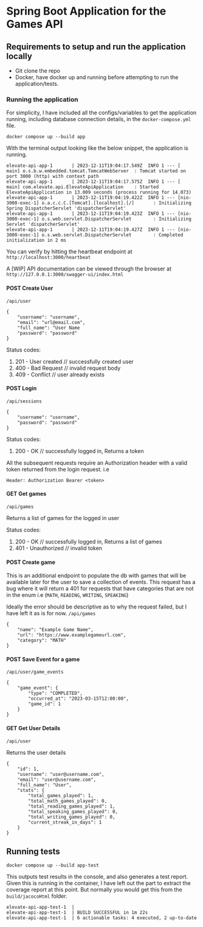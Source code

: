 # Spring Boot Application for the Games API

## Requirements to setup and run the application locally
- Git clone the repo
- Docker, have docker up and running before attempting to run the application/tests.
### Running the application
For simplicity, I have included all the configs/variables to get the application running, including database connection 
details, in the `docker-compose.yml` file.

`docker compose up --build app`

With the terminal output looking like the below snippet, the application is running.
```agsl
elevate-api-app-1       | 2023-12-11T19:04:17.549Z  INFO 1 --- [           main] o.s.b.w.embedded.tomcat.TomcatWebServer  : Tomcat started on port 3000 (http) with context path
elevate-api-app-1       | 2023-12-11T19:04:17.575Z  INFO 1 --- [           main] com.elevate.api.ElevateApiApplication    : Started ElevateApiApplication in 13.009 seconds (process running for 14.073)
elevate-api-app-1       | 2023-12-11T19:04:19.422Z  INFO 1 --- [nio-3000-exec-1] o.a.c.c.C.[Tomcat].[localhost].[/]       : Initializing Spring DispatcherServlet 'dispatcherServlet'
elevate-api-app-1       | 2023-12-11T19:04:19.423Z  INFO 1 --- [nio-3000-exec-1] o.s.web.servlet.DispatcherServlet        : Initializing Servlet 'dispatcherServlet'
elevate-api-app-1       | 2023-12-11T19:04:19.427Z  INFO 1 --- [nio-3000-exec-1] o.s.web.servlet.DispatcherServlet        : Completed initialization in 2 ms
```
You can verify by hitting the heartbeat endpoint at `http://localhost:3000/heartbeat`

A [WIP] API documentation can be viewed through the browser at `http://127.0.0.1:3000/swagger-ui/index.html`

#### POST Create User
`/api/user`
```agsl
{
    "username": "username",
    "email": "url@email.com",
    "full_name": "User Name
    "password": "password"
}
```
Status codes:
1. 201 - User created // successfully created user
2. 400 - Bad Request // invalid request body 
3. 409 - Conflict // user already exists

#### POST Login
`/api/sessions`
```agsl
{
    "username": "username",
    "password": "password"
}
```
Status codes:
1. 200 - OK // successfully logged in, Returns a token

All the subsequent requests require an Authorization header with a valid token returned from the login request. i.e
```agsl
Header: Authorization Bearer <token>
```

#### GET Get games

`/api/games`

Returns a list of games for the logged in user

Status codes:
1. 200 - OK // successfully logged in, Returns a list of games
2. 401 - Unauthorized // invalid token

#### POST Create game

This is an additional endpoint to populate the db with games that will be available later for the user to save a collection of events.
This request has a bug where it will return a 401 for requests that have categories that are not in the enum i.e (`MATH`, `READING`, `WRITING`, `SPEAKING`)

Ideally the error should be descriptive as to why the request failed, but I have left it as is for now.
`/api/games`
```agsl
{
    "name": "Example Game Name",
    "url": "https://www.examplegameurl.com",
    "category": "MATH"
}
```

#### POST Save Event for a game

`/api/user/game_events`
```agsl
{
    "game_event": {
        "type": "COMPLETED",
        "occurred_at": "2023-03-15T12:00:00",
        "game_id": 1
    }
}

```

#### GET Get User Details

`/api/user`

Returns the user details

```agsl
{
    "id": 1,
    "username": "user@username.com",
    "email": "user@username.com",
    "full_name": "User",
    "stats": {
        "total_games_played": 1,
        "total_math_games_played": 0,
        "total_reading_games_played": 1,
        "total_speaking_games_played": 0,
        "total_writing_games_played": 0,
        "current_streak_in_days": 1
    }
}
```

## Running tests
`docker compose up --build app-test`

This outputs test results in the console, and also generates a test report. Given this is running in the container,
I have left out the part to extract the coverage report at this point. But normally you would get this from the `build/jacocoHtml` folder.
```agsl
elevate-api-app-test-1  |
elevate-api-app-test-1  | BUILD SUCCESSFUL in 1m 22s
elevate-api-app-test-1  | 6 actionable tasks: 4 executed, 2 up-to-date
```
